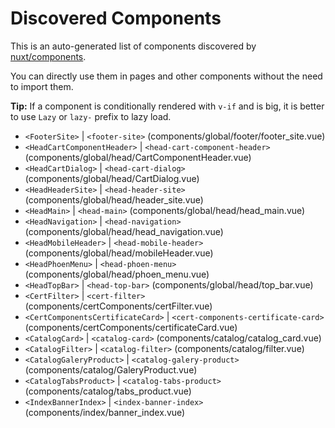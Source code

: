 # Discovered Components

This is an auto-generated list of components discovered by [nuxt/components](https://github.com/nuxt/components).

You can directly use them in pages and other components without the need to import them.

**Tip:** If a component is conditionally rendered with `v-if` and is big, it is better to use `Lazy` or `lazy-` prefix to lazy load.

- `<FooterSite>` | `<footer-site>` (components/global/footer/footer_site.vue)
- `<HeadCartComponentHeader>` | `<head-cart-component-header>` (components/global/head/CartComponentHeader.vue)
- `<HeadCartDialog>` | `<head-cart-dialog>` (components/global/head/CartDialog.vue)
- `<HeadHeaderSite>` | `<head-header-site>` (components/global/head/header_site.vue)
- `<HeadMain>` | `<head-main>` (components/global/head/head_main.vue)
- `<HeadNavigation>` | `<head-navigation>` (components/global/head/head_navigation.vue)
- `<HeadMobileHeader>` | `<head-mobile-header>` (components/global/head/mobileHeader.vue)
- `<HeadPhoenMenu>` | `<head-phoen-menu>` (components/global/head/phoen_menu.vue)
- `<HeadTopBar>` | `<head-top-bar>` (components/global/head/top_bar.vue)
- `<CertFilter>` | `<cert-filter>` (components/certComponents/certFilter.vue)
- `<CertComponentsCertificateCard>` | `<cert-components-certificate-card>` (components/certComponents/certificateCard.vue)
- `<CatalogCard>` | `<catalog-card>` (components/catalog/catalog_card.vue)
- `<CatalogFilter>` | `<catalog-filter>` (components/catalog/filter.vue)
- `<CatalogGaleryProduct>` | `<catalog-galery-product>` (components/catalog/GaleryProduct.vue)
- `<CatalogTabsProduct>` | `<catalog-tabs-product>` (components/catalog/tabs_product.vue)
- `<IndexBannerIndex>` | `<index-banner-index>` (components/index/banner_index.vue)
